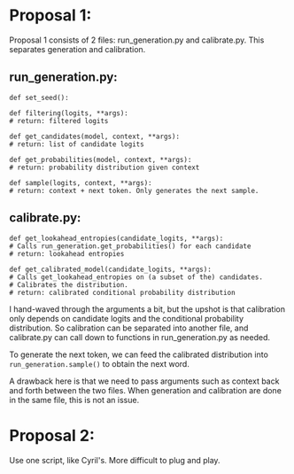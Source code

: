 # Proposal 1:

Proposal 1 consists of 2 files: run_generation.py and calibrate.py. This separates generation and calibration.

## run_generation.py:

    def set_seed():

    def filtering(logits, **args):
    # return: filtered logits
    
    def get_candidates(model, context, **args):
    # return: list of candidate logits

    def get_probabilities(model, context, **args):
    # return: probability distribution given context

    def sample(logits, context, **args):
    # return: context + next token. Only generates the next sample.

## calibrate.py:
    
    def get_lookahead_entropies(candidate_logits, **args):
    # Calls run_generation.get_probabilities() for each candidate
    # return: lookahead entropies

    def get_calibrated_model(candidate_logits, **args):
    # Calls get_lookahead_entropies on (a subset of the) candidates. 
    # Calibrates the distribution.
    # return: calibrated conditional probability distribution

I hand-waved through the arguments a bit, but the upshot is that calibration only depends on candidate logits and the conditional probability distribution. So calibration can be separated into another file, and calibrate.py can call down to functions in run_generation.py as needed. 

To generate the next token, we can feed the calibrated distribution into `run_generation.sample()` to obtain the next word. 

A drawback here is that we need to pass arguments such as context back and forth between the two files. When generation and calibration are done in the same file, this is not an issue.

# Proposal 2:

Use one script, like Cyril's. More difficult to plug and play.

